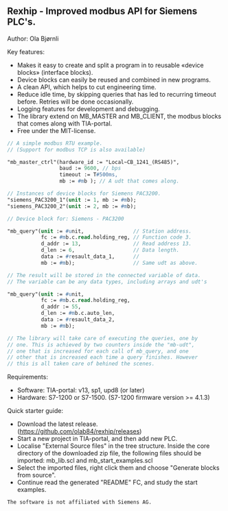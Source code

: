 Rexhip - Improved modbus API for Siemens PLC's.
---------------------------------------------
Author:   Ola Bjørnli

Key features:
 - Makes it easy to create and split a program in to reusable «device blocks» (interface blocks).
 - Device blocks can easily be reused and combined in new programs.
 - A clean API, which helps to cut engineering time.
 - Reduce idle time, by skipping queries that has led to recurring timeout before. Retries will be done occasionally.
 - Logging features for development and debugging.
 - The library extend on MB_MASTER and MB_CLIENT, the modbus blocks that comes along with TIA-portal.
 - Free under the MIT-license.

```pascal
// A simple modbus RTU example. 
// (Support for modbus TCP is also available)

"mb_master_ctrl"(hardware_id := "Local~CB_1241_(RS485)", 
                 baud := 9600, // bps
                 timeout := T#500ms,       
                 mb := #mb ); // A udt that comes along.

// Instances of device blocks for Siemens PAC3200. 
"siemens_PAC3200_1"(unit := 1, mb := #mb);
"siemens_PAC3200_2"(unit := 2, mb := #mb);
```


```pascal
// Device block for: Siemens - PAC3200

"mb_query"(unit := #unit,                // Station address.
           fc := #mb.c.read.holding_reg, // Function code 3.
           d_addr := 13,                 // Read address 13.
           d_len := 6,                   // Data length.
           data := #resault_data_1,      //   
           mb := #mb);                   // Same udt as above.

// The result will be stored in the connected variable of data. 
// The variable can be any data types, including arrays and udt's

"mb_query"(unit := #unit,                 
           fc := #mb.c.read.holding_reg, 
           d_addr := 55,                  
           d_len := #mb.c.auto_len,       
           data := #resault_data_2,             
           mb := #mb);

// The library will take care of executing the queries, one by 
// one. This is achieved by two counters inside the "mb-udt", 
// one that is increased for each call of mb_query, and one 
// other that is increased each time a query finishes. However 
// this is all taken care of behined the scenes. 
```
   
Requirements:
 - Software: TIA-portal: v13, sp1, upd8 (or later)
 - Hardware: S7-1200 or S7-1500. (S7-1200 firmware version >= 4.1.3)

Quick starter guide:
 - Download the latest release. (https://github.com/olab84/rexhip/releases)
 - Start a new project in TIA-portal, and then add new PLC.
 - Localise "External Source files" in the tree structure. Inside the core directory of the downloaded zip file, the following files should be imported: mb_lib.scl and mb_start_examples.scl
 - Select the imported files, right click them and choose "Generate blocks from source".
 - Continue read the generated "README" FC, and study the start examples.

```
The software is not affiliated with Siemens AG.
```  

